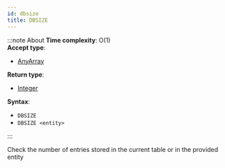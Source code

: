 ```yaml
---
id: dbsize
title: DBSIZE
---
```


:::note About
**Time complexity**: O(1)  
**Accept type**:

- [AnyArray](../protocol/data-types.md#any-array)

**Return type**:

- [Integer](../protocol/skyhash.md#unsigned-integers-)

**Syntax**:

- `DBSIZE`
- `DBSIZE <entity>`

:::

Check the number of entries stored in the current table or in the provided entity

